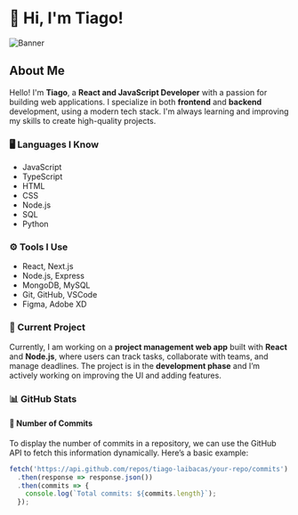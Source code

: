 # 👋 Hi, I'm Tiago!

![Banner](https://your-image-url.com) <!-- Replace with your image URL -->

## About Me

Hello! I'm **Tiago**, a **React and JavaScript Developer** with a passion for building web applications. I specialize in both **frontend** and **backend** development, using a modern tech stack. I'm always learning and improving my skills to create high-quality projects.

### 🖥️ Languages I Know

- JavaScript
- TypeScript
- HTML
- CSS
- Node.js
- SQL
- Python

### ⚙️ Tools I Use

- React, Next.js
- Node.js, Express
- MongoDB, MySQL
- Git, GitHub, VSCode
- Figma, Adobe XD

### 🚀 Current Project

Currently, I am working on a **project management web app** built with **React** and **Node.js**, where users can track tasks, collaborate with teams, and manage deadlines. The project is in the **development phase** and I’m actively working on improving the UI and adding features.

### 📊 GitHub Stats

#### 📅 Number of Commits

To display the number of commits in a repository, we can use the GitHub API to fetch this information dynamically. Here’s a basic example:

```javascript
fetch('https://api.github.com/repos/tiago-laibacas/your-repo/commits')
  .then(response => response.json())
  .then(commits => {
    console.log(`Total commits: ${commits.length}`);
  });
